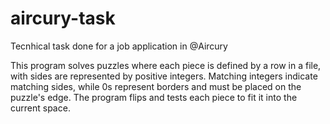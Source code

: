 # aircury-task
Tecnhical task done for a job application in @Aircury

This program solves puzzles where each piece is defined by a row in a file, with sides are represented by positive integers. Matching integers indicate matching sides, while 0s represent borders and must be placed on the puzzle's edge. The program flips and tests each piece to fit it into the current space.
